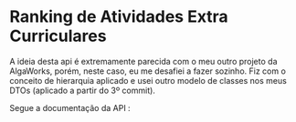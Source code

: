 # Ranking de Atividades Extra Curriculares

A ideia desta api é extremamente parecida com o meu outro projeto da AlgaWorks, porém, neste caso, eu me desafiei a fazer sozinho. Fiz com o conceito de hierarquia aplicado e usei outro modelo de classes nos meus DTOs (aplicado a partir do 3º commit).

Segue a documentação da API :
